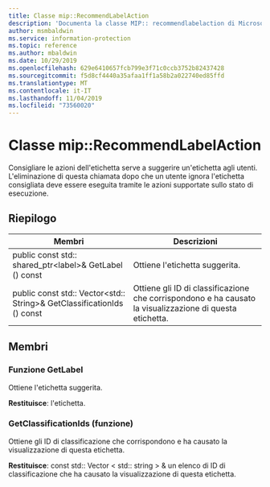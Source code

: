 ```yaml
---
title: Classe mip::RecommendLabelAction
description: 'Documenta la classe MIP:: recommendlabelaction di Microsoft Information Protection (MIP) SDK.'
author: msmbaldwin
ms.service: information-protection
ms.topic: reference
ms.author: mbaldwin
ms.date: 10/29/2019
ms.openlocfilehash: 629e6410657fcb799e3f71c0ccb3752b82437428
ms.sourcegitcommit: f5d8cf4440a35afaa1ff1a58b2a022740ed85ffd
ms.translationtype: MT
ms.contentlocale: it-IT
ms.lasthandoff: 11/04/2019
ms.locfileid: "73560020"
---
```

# <a name="class-miprecommendlabelaction"></a>Classe mip::RecommendLabelAction 
Consigliare le azioni dell'etichetta serve a suggerire un'etichetta agli utenti. L'eliminazione di questa chiamata dopo che un utente ignora l'etichetta consigliata deve essere eseguita tramite le azioni supportate sullo stato di esecuzione.
  
## <a name="summary"></a>Riepilogo
 Membri                        | Descrizioni                                
--------------------------------|---------------------------------------------
public const std:: shared_ptr\<label\>& GetLabel () const  |  Ottiene l'etichetta suggerita.
public const std:: Vector\<std:: String\>& GetClassificationIds () const  |  Ottiene gli ID di classificazione che corrispondono e ha causato la visualizzazione di questa etichetta.
  
## <a name="members"></a>Membri
  
### <a name="getlabel-function"></a>Funzione GetLabel
Ottiene l'etichetta suggerita.

  
**Restituisce**: l'etichetta.
  
### <a name="getclassificationids-function"></a>GetClassificationIds (funzione)
Ottiene gli ID di classificazione che corrispondono e ha causato la visualizzazione di questa etichetta.

  
**Restituisce**: const std:: Vector < std:: string > & un elenco di ID di classificazione che ha causato la visualizzazione di questa etichetta.